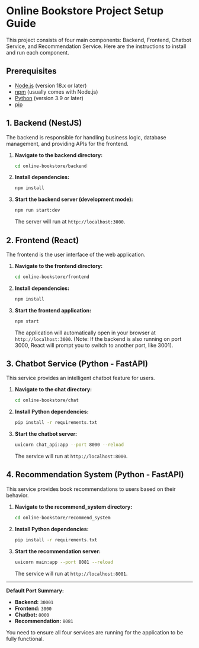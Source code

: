 # Online Bookstore Project Setup Guide

This project consists of four main components: Backend, Frontend, Chatbot Service, and Recommendation Service. Here are the instructions to install and run each component.

## Prerequisites

- [Node.js](https://nodejs.org/) (version 18.x or later)
- [npm](https://www.npmjs.com/) (usually comes with Node.js)
- [Python](https://www.python.org/) (version 3.9 or later)
- [pip](https://pip.pypa.io/en/stable/installation/)

## 1. Backend (NestJS)

The backend is responsible for handling business logic, database management, and providing APIs for the frontend.

1.  **Navigate to the backend directory:**

    ```bash
    cd online-bookstore/backend
    ```

2.  **Install dependencies:**

    ```bash
    npm install
    ```

3.  **Start the backend server (development mode):**
    ```bash
    npm run start:dev
    ```
    The server will run at `http://localhost:3000`.

## 2. Frontend (React)

The frontend is the user interface of the web application.

1.  **Navigate to the frontend directory:**

    ```bash
    cd online-bookstore/frontend
    ```

2.  **Install dependencies:**

    ```bash
    npm install
    ```

3.  **Start the frontend application:**
    ```bash
    npm start
    ```
    The application will automatically open in your browser at `http://localhost:3000`. (Note: If the backend is also running on port 3000, React will prompt you to switch to another port, like 3001).

## 3. Chatbot Service (Python - FastAPI)

This service provides an intelligent chatbot feature for users.

1.  **Navigate to the chat directory:**

    ```bash
    cd online-bookstore/chat
    ```

2.  **Install Python dependencies:**

    ```bash
    pip install -r requirements.txt
    ```

3.  **Start the chatbot server:**
    ```bash
    uvicorn chat_api:app --port 8000 --reload
    ```
    The service will run at `http://localhost:8000`.

## 4. Recommendation System (Python - FastAPI)

This service provides book recommendations to users based on their behavior.

1.  **Navigate to the recommend_system directory:**

    ```bash
    cd online-bookstore/recommend_system
    ```

2.  **Install Python dependencies:**

    ```bash
    pip install -r requirements.txt
    ```

3.  **Start the recommendation server:**
    ```bash
    uvicorn main:app --port 8081 --reload
    ```
    The service will run at `http://localhost:8081`.

---

**Default Port Summary:**

- **Backend:** `30001`
- **Frontend:** `3000`
- **Chatbot:** `8000`
- **Recommendation:** `8081`

You need to ensure all four services are running for the application to be fully functional.
